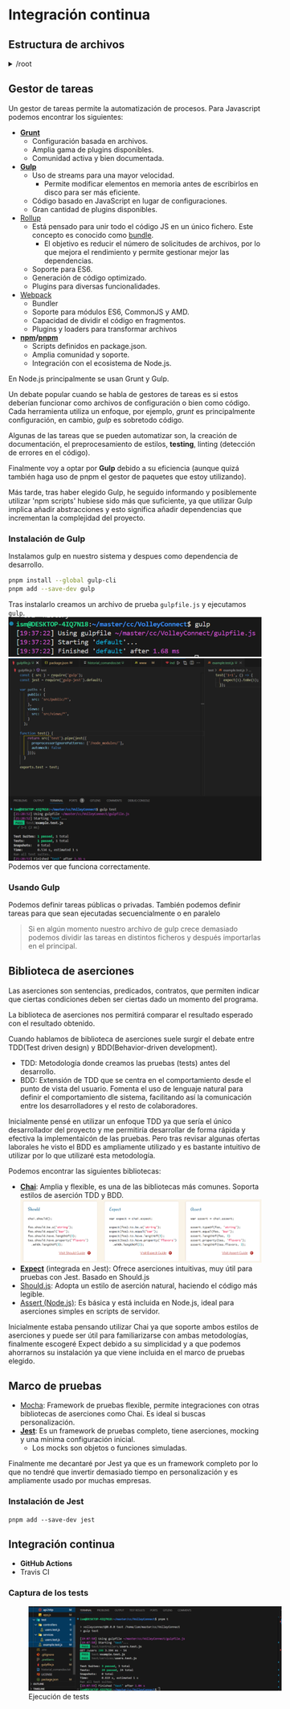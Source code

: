 # Integración continua
## Estructura de archivos
<details>
  <summary>/root </summary>

    │
    ├── /src                # Código fuente principal
    │   ├── /config         # Configuración (DB, entorno)
    │   ├── /controllers    # Controladores de la lógica de negocio
    │   ├── /models         # Modelos de datos
    │   ├── /public         # Archivos estáticos
    │   ├── /routes         # Rutas de Express
    │   ├── /services       # Lógica de microservicios
    │   ├── /views          # Plantillas, vistas
    │   └── app.js          # Archivo principal del servidor
    │
    
    │
    ├── /tests              # Pruebas unitarias y de integración
    │
    ├── /ci                 # Scripts y configuraciones para integración continua
    │
    ├── /docker             # Configuración Docker para despliegue
    │
    ├── /docs               # Documentación del proyecto y especificaciones
    │
    ├── .env                # Variables de entorno (excluidas del repositorio)
    ├── .gitignore          # Ignorar archivos innecesarios
    ├── docker-compose.yml  # Configuración para orquestar servicios
    ├── [README.md](http://readme.md/)           # Descripción del proyecto
    └── package.json        # Dependencias del proyecto
</details>

## Gestor de tareas
Un gestor de tareas permite la automatización de procesos.
Para Javascript podemos encontrar los siguientes:
- **[Grunt](https://gruntjs.com/)** 
  - Configuración basada en archivos.
  - Amplia gama de plugins disponibles.
  - Comunidad activa y bien documentada.
- **[Gulp](https://gulpjs.com/)**
  - Uso de streams para una mayor velocidad.
    - Permite modificar elementos en memoria antes de escribirlos en disco para ser más eficiente.
  - Código basado en JavaScript en lugar de configuraciones.
  - Gran cantidad de plugins disponibles.
- [Rollup](https://rollupjs.org/)
  - Está pensado para unir todo el código JS en un único fichero. Este concepto es conocido como [bundle](https://keepcoding.io/blog/que-es-un-javascript-bundle/).
    - El objetivo es reducir el número de solicitudes de archivos, por lo que mejora el rendimiento y permite gestionar mejor las dependencias.
  - Soporte para ES6.
  - Generación de código optimizado.
  - Plugins para diversas funcionalidades.
- [Webpack](https://webpack.js.org/)
  - Bundler
  - Soporte para módulos ES6, CommonJS y AMD.
  - Capacidad de dividir el código en fragmentos.
  - Plugins y loaders para transformar archivos
- **[npm](https://www.npmjs.com/)/[pnpm](https://pnpm.io/es/)**
  - Scripts definidos en package.json.
  - Amplia comunidad y soporte.
  - Integración con el ecosistema de Node.js.

En Node.js principalmente se usan Grunt y Gulp.

Un debate popular cuando se habla de gestores de tareas es si estos deberían funcionar como archivos de configuración o bien como código. Cada herramienta utiliza un enfoque, por ejemplo, *grunt* es principalmente configuración, en cambio, *gulp* es sobretodo código.

Algunas de las tareas que se pueden automatizar son, la creación de documentación, el preprocesamiento de estilos, **testing**, linting (detección de errores en el código).

Finalmente voy a optar por **Gulp** debido a su eficiencia (aunque quizá también haga uso de pnpm el gestor de paquetes que estoy utilizando).

Más tarde, tras haber elegido Gulp, he seguido informando y posiblemente utilizar 'npm scripts' hubiese sido más que suficiente, ya que utilizar Gulp implica añadir abstracciones y esto significa añadir dependencias que incrementan la complejidad del proyecto.

### Instalación de Gulp
Instalamos gulp en nuestro sistema y despues como dependencia de desarrollo.
```bash
pnpm install --global gulp-cli
pnpm add --save-dev gulp
```
Tras instalarlo creamos un archivo de prueba `gulpfile.js` y ejecutamos `gulp`.
![demostración](images/image-1.png)
![example_test](images/image-2.png)
Podemos ver que funciona correctamente.

### Usando Gulp
Podemos definir tareas públicas o privadas. También podemos definir tareas para que sean ejecutadas secuencialmente o en paralelo
> Si en algún momento nuestro archivo de gulp crece demasiado podemos dividir las tareas en distintos ficheros y después importarlas en el principal. 
## Biblioteca de aserciones
Las aserciones son sentencias, predicados, contratos, que permiten indicar que ciertas condiciones deben ser ciertas dado un momento del programa.

La biblioteca de aserciones nos permitirá comparar el resultado esperado con el resultado obtenido.

Cuando hablamos de biblioteca de aserciones suele surgir el debate entre TDD(Test driven design) y BDD(Behavior-driven development).
- TDD: Metodología donde creamos las pruebas (tests) antes del desarrollo.
- BDD: Extensión de TDD que se centra en el comportamiento desde el punto de vista del usuario. Fomenta el uso de lenguaje natural para definir el comportamiento dle sistema, facilitando así la comunicación entre los desarrolladores y el resto de colaboradores.

Inicialmente pensé en utilizar un enfoque TDD ya que sería el único desarrollador del proyecto y me permitiría desarrollar de forma rápida y efectiva la implementaicón de las pruebas. Pero tras revisar algunas ofertas laborales he visto el BDD es ampliamente utilizado y es bastante intuitivo de utilizar por lo que utilizaré esta metodología.

Podemos encontrar las siguientes bibliotecas:
- **[Chai](https://www.chaijs.com/)**: Amplia y flexible, es una de las bibliotecas más comunes. Soporta estilos de aserción TDD y BDD.
  ![chai_example](images/image.png)
- **[Expect](https://github.com/Automattic/expect.js)** (integrada en Jest): Ofrece aserciones intuitivas, muy útil para pruebas con Jest. Basado en Should.js
- [Should.js](https://shouldjs.github.io/): Adopta un estilo de aserción natural, haciendo el código más legible.
- [Assert (Node.js)](https://nodejs.org/api/assert.html#assert): Es básica y está incluida en Node.js, ideal para aserciones simples en scripts de servidor.

Inicialmente estaba pensando utilizar Chai ya que soporte ambos estilos de aserciones y puede ser útil para familiarizarse con ambas metodologías, finalmente escogeré Expect debido a su simplicidad y a que podemos ahorrarnos su instalación ya que viene incluida en el marco de pruebas elegido.

## Marco de pruebas
- [Mocha](https://mochajs.org/): Framework de pruebas flexible, permite integraciones con otras bibliotecas de aserciones como Chai. Es ideal si buscas personalización.
- **[Jest](https://jestjs.io/)**: Es un framework de pruebas completo, tiene aserciones, mocking y una mínima configuración inicial.
  - Los mocks son objetos o funciones simuladas.

Finalmente me decantaré por Jest ya que es un framework completo por lo que no tendré que invertir demasiado tiempo en personalización y es ampliamente usado por muchas empresas.

### Instalación de Jest
`pnpm add --save-dev jest`

## Integración continua
- **GitHub Actions**
- Travis CI

### Captura de los tests
<figure style="width: 100%">
  <img src="images/ejecucion_test.png" alt="Ejecución tests">
  <figcaption>Ejecución de tests</figcaption>
</figure>